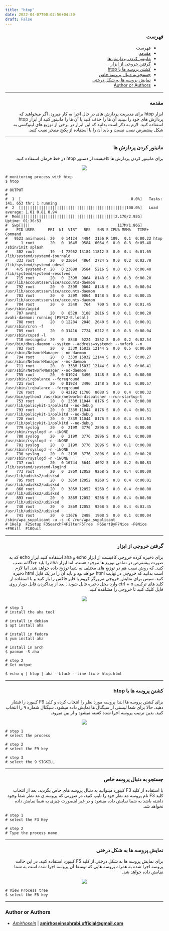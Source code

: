 ```yaml
---
title: "htop"
date: 2022-04-07T00:02:56+04:30
draft: False
---
```


<div dir='rtl'>

### فهرست

- [فهرست](#فهرست)
- [مقدمه](#مقدمه)
- [مانیتور کردن پردازش ها](#مانیتور-کردن-پردازش-ها)
- [گرفتن خروجی از ابزار](#گرفتن-خروجی-از-ابزار)
- [کشتن پروسه ها با htop](#کشتن-پروسه-ها-با-htop)
- [جستجو به دنبال پروسه خاص](#جستجو-به-دنبال-پروسه-خاص)
- [نمایش پروسه ها به شکل درختی](#نمایش-پروسه-ها-به-شکل-درختی)
- [Author or Authors](#author-or-authors)
</div>

---
<div dir='rtl'>

### مقدمه
ابزار htop برای مدیریت پردازش های در حال اجرا به کار میرود، اگر میخواهید که پردازش های خود را ببینید آن ها را حذف کنید یا آن ها را مانیتور کنید از ابزار htop استفاده کنید. لازم به ذکر است بدانید که این ابزار در برخی از توزیع های لینوکسی به شکل پیشفرض نصب نیست و باید آن را با استفاده از پکیج منیجر نصب کنید.
</div>

---

<div dir='rtl'>

### مانیتور کردن پردازش ها

برای مانیتور کردن پردازش ها کافیست از دستور htop در خط فرمان استفاده کنید.
<p align = "center">
    <img src = "htop.png">
</p>
</div>

    # monitoring process with htop
    $ htop

    # OUTPUT
    #                                                                                    
    #  1  [                                                 0.0%]   Tasks: 141, 653 thr; 1 running
    #  2  [|||||||||||||||||||||||||||||||||||||||||||||||100.0%]   Load average: 1.01 0.81 0.94 
    #  Mem[||||||||||||||||||||||||||||||||||||||||||2.17G/2.92G]   Uptime: 01:36:53  
    #  Swp[||||                                       117M/1.86G]                     
    #    PID USER      PRI  NI  VIRT   RES   SHR S CPU% MEM%   TIME+  Command        
    #   9523 amirhosei  20   0 14124  4484  3156 R 109.  0.1  0:00.22 htop           
    #      1 root       20   0  164M  9584  6064 S  0.0  0.3  0:05.48 /sbin/init splash
    #    302 root       19  -1 72952 13184 11812 S  0.0  0.4  0:01.65 /lib/systemd/systemd-journald
    #    333 root       20   0 23664  4864  2724 S  0.0  0.2  0:02.70 /lib/systemd/systemd-udevd
    #    475 systemd-r  20   0 23888  8584  5216 S  0.0  0.3  0:00.40 /lib/systemd/systemd-resolved
    #    715 root       20   0  239M  9064  8148 S  0.0  0.3  0:00.20 /usr/lib/accountsservice/accounts-daemon
    #    792 root       20   0  239M  9064  8148 S  0.0  0.3  0:00.04 /usr/lib/accountsservice/accounts-daemon
    #    703 root       20   0  239M  9064  8148 S  0.0  0.3  0:00.35 /usr/lib/accountsservice/accounts-daemon
    #    704 root       20   0  2540   764   700 S  0.0  0.0  0:01.45 /usr/sbin/acpid 
    #    707 avahi      20   0  8520  3108  2816 S  0.0  0.1  0:00.20 avahi-daemon: running [P5PL2-E.local]
    #    708 root       20   0 12284  2848  2640 S  0.0  0.1  0:00.01 /usr/sbin/cron -f
    #    709 root       20   0 31416  7724  6212 S  0.0  0.3  0:00.04 /usr/sbin/cupsd -l
    #    710 messagebu  20   0  8840  5224  3552 S  0.0  0.2  0:02.54 /usr/bin/dbus-daemon --system --address=systemd: --nofork --n
    #    782 root       20   0  333M 15032 12144 S  0.0  0.5  0:00.09 /usr/sbin/NetworkManager --no-daemon
    #    794 root       20   0  333M 15032 12144 S  0.0  0.5  0:00.27 /usr/sbin/NetworkManager --no-daemon
    #    711 root       20   0  333M 15032 12144 S  0.0  0.5  0:06.41 /usr/sbin/NetworkManager --no-daemon
    #    755 root       20   0 81924  3496  3148 S  0.0  0.1  0:00.00 /usr/sbin/irqbalance --foreground
    #    721 root       20   0 81924  3496  3148 S  0.0  0.1  0:00.57 /usr/sbin/irqbalance --foreground
    #    726 root       20   0 42192 11780  8688 S  0.0  0.4  0:00.32 /usr/bin/python3 /usr/bin/networkd-dispatcher --run-startup-t
    #    753 root       20   0  233M 11044  8176 S  0.0  0.4  0:00.00 /usr/lib/policykit-1/polkitd --no-debug
    #    793 root       20   0  233M 11044  8176 S  0.0  0.4  0:00.51 /usr/lib/policykit-1/polkitd --no-debug
    #    728 root       20   0  233M 11044  8176 S  0.0  0.4  0:01.93 /usr/lib/policykit-1/polkitd --no-debug
    #    779 syslog     20   0  219M  3776  2896 S  0.0  0.1  0:00.08 /usr/sbin/rsyslogd -n -iNONE
    #    780 syslog     20   0  219M  3776  2896 S  0.0  0.1  0:00.00 /usr/sbin/rsyslogd -n -iNONE
    #    781 syslog     20   0  219M  3776  2896 S  0.0  0.1  0:00.08 /usr/sbin/rsyslogd -n -iNONE
    #    730 syslog     20   0  219M  3776  2896 S  0.0  0.1  0:00.20 /usr/sbin/rsyslogd -n -iNONE
    #    737 root       20   0 16744  5644  4692 S  0.0  0.2  0:00.83 /lib/systemd/systemd-logind
    #    773 root       20   0  386M 12052  9268 S  0.0  0.4  0:00.00 /usr/lib/udisks2/udisksd
    #    795 root       20   0  386M 12052  9268 S  0.0  0.4  0:00.01 /usr/lib/udisks2/udisksd
    #    860 root       20   0  386M 12052  9268 S  0.0  0.4  0:00.00 /usr/lib/udisks2/udisksd
    #    893 root       20   0  386M 12052  9268 S  0.0  0.4  0:00.00 /usr/lib/udisks2/udisksd
    #    740 root       20   0  386M 12052  9268 S  0.0  0.4  0:03.45 /usr/lib/udisks2/udisksd
    #    741 root       20   0 13676  2488  1908 S  0.0  0.1  0:00.04 /sbin/wpa_supplicant -u -s -O /run/wpa_supplicant
    # 1Help  F2Setup F3SearchF4FilterF5Tree  F6SortByF7Nice -F8Nice +F9Kill  F10Quit 


---
<div dir='rtl'>

### گرفتن خروجی از ابزار
برای ذخیره کرده خروجی کافیست از ابزار echo و aha استفاده کنید.ابزار echo که به صورت پیشفرض در تمامی توزیع ها موجود هست، اما ابزار aha را باید جداگانه نصب کنید. که روش نصب هم در توزیع های مختلف به شما توزیح داده خواهد شد. اما لازم است بدانید که خروجی در نهایت html خواهد بود و باید ان را در یک فایل html ذخیره کنید. سپس برای نمایش خروجی مرورگر کروم یا فایر فاکس را باز کنید و با استفاده از کلید های ترکیبی ctrl + o وارد محل ذخیره فایل شوید . بعد از پیداکردن فایل دوبار روی فایل کلیک کنید تا خروجی را مشاهده کنید.
<p align = "center">
    <img src = "saveoutput.png">
</p>
</div>

    # step 1 
    # install the aha tool

    # install in debian
    $ apt install aha

    # install in fedora 
    $ yum install aha

    # install in arch
    $ pacman -S aha

    # step 2
    # Get output 

    $ echo q | htop | aha --black --line-fix > htop.html




---
<div dir='rtl'>

### کشتن پروسه ها با htop
برای کشتن پروسه ها ابتدا پروسه مورد نظر را انتخاب کرده و کلید F9 کیبورد را فشار دهید. حالا برای شما لیستی از سیگنال ها نمایش داده میشود، سیگنال شماره ۹ را انتخاب کنید. بدین ترتیب پروسه اجرا شده کشته میشود و از بین میرود.
<p align = "center">
    <img src = "kill.png">
</p>
</div>

    # step 1
    # select the process

    # step 2
    # select the F9 key

    # step 3 
    # select the 9 SIGKILL


---
<div dir='rtl'>

### جستجو به دنبال پروسه خاص

با استفاده از کلید F3 کیبورد میتوانید به دنبال پروسه های خاص بگردید، بعد از انتخاب کلید F3 نام پروسه مد نظر خود را تایپ کنید، در صورتی که پروسه ی مد نظر شما وجود داشته باشد به شما نمایش داده میشود و در غیر اینصورت چیزی به شما نمایش داده نخواهد شد.

</div>
    
    # step 1 
    # select the F3 Key

    # step 2
    # Type the process name


---
<div dir='rtl'>

### نمایش پروسه ها به شکل درختی
برای نمایش پروسه ها به شکل درختی از کلید F5 کیبورد استفاده کنید. در این حالت پروسه اجرا شده به همراه پروسه هایی که توسط آن پروسه اجرا شده است به شما نمایش داده خواهد شد.
<p align = "center">
    <img src = "treeView.png">
</p>
</div>
    
    
    # View Process tree
    $ select the F5 key


---

### Author or Authors

- *[Amirhosein](https://github.com/amirhoseinsb)* | **<amirhoseinsohrabi.official@gmail.com>**
